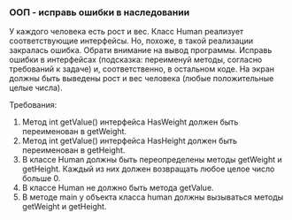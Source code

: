 
### ООП - исправь ошибки в наследовании

У каждого человека есть рост и вес. Класс Human реализует соответствующие интерфейсы. Но, похоже, в такой реализации
закралась ошибка. Обрати внимание на вывод программы. Исправь ошибки в интерфейсах (подсказка: переименуй методы,
согласно требований к задаче) и, соответственно, в остальном коде. На экран должны быть выведены рост и вес человека (любые положительные целые числа).


Требования:
1.	Метод int getValue() интерфейса HasWeight должен быть переименован в getWeight.
2.	Метод int getValue() интерфейса HasHeight должен быть переименован в getHeight.
3.	В классе Human должны быть переопределены методы getWeight и getHeight. Каждый из них должен возвращать любое целое число больше 0.
4.	В классе Human не должно быть метода getValue.
5.	В методе main у объекта класса human должны вызываться методы getWeight и getHeight.


